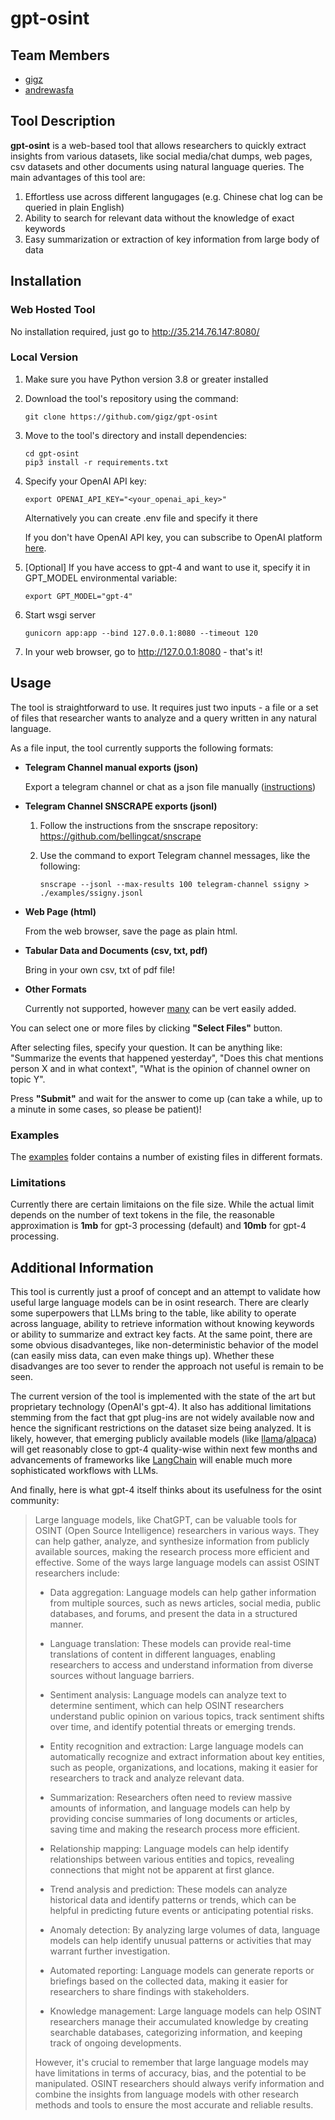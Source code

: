 # gpt-osint

## Team Members

- <a href="https://github.com/gigz">gigz</a>
- <a href="https://github.com/andrewasfa">andrewasfa</a>

## Tool Description

**gpt-osint** is a web-based tool that allows researchers to quickly extract insights from various datasets, like social media/chat dumps, web pages, csv datasets and other documents using natural language queries. The main advantages of this tool are:

1. Effortless use across different langugages (e.g. Chinese chat log can be queried in plain English)
2. Ability to search for relevant data without the knowledge of exact keywords
3. Easy summarization or extraction of key information from large body of data

## Installation

### Web Hosted Tool

No installation required, just go to http://35.214.76.147:8080/

### Local Version

1.  Make sure you have Python version 3.8 or greater installed

2.  Download the tool's repository using the command:

        git clone https://github.com/gigz/gpt-osint

3.  Move to the tool's directory and install dependencies:

        cd gpt-osint
        pip3 install -r requirements.txt

4.  Specify your OpenAI API key:

        export OPENAI_API_KEY="<your_openai_api_key>"

    Alternatively you can create .env file and specify it there

    If you don't have OpenAI API key, you can subscribe to OpenAI platform <a href="https://platform.openai.com/">here</a>.

5.  [Optional] If you have access to gpt-4 and want to use it, specify it in GPT_MODEL environmental variable:

        export GPT_MODEL="gpt-4"

6.  Start wsgi server

        gunicorn app:app --bind 127.0.0.1:8080 --timeout 120

7.  In your web browser, go to http://127.0.0.1:8080 - that's it!

## Usage

The tool is straightforward to use. It requires just two inputs - a file or a set of files that researcher wants to analyze and a query written in any natural language.

As a file input, the tool currently supports the following formats:

- **Telegram Channel manual exports (json)**

  Export a telegram channel or chat as a json file manually (<a href="https://www.maketecheasier.com/export-telegram-chat-history">instructions</a>)

- **Telegram Channel SNSCRAPE exports (jsonl)**

  1. Follow the instructions from the snscrape repository: https://github.com/bellingcat/snscrape
  2. Use the command to export Telegram channel messages, like the following:

         snscrape --jsonl --max-results 100 telegram-channel ssigny > ./examples/ssigny.jsonl

- **Web Page (html)**

  From the web browser, save the page as plain html.

- **Tabular Data and Documents (csv, txt, pdf)**

  Bring in your own csv, txt of pdf file!

- **Other Formats**

  Currently not supported, however <a href="https://python.langchain.com/en/latest/modules/indexes/document_loaders.html">many</a> can be vert easily added.

You can select one or more files by clicking **"Select Files"** button.

After selecting files, specify your question. It can be anything like: "Summarize the events that happened yesterday", "Does this chat mentions person X and in what context", "What is the opinion of channel owner on topic Y".

Press **"Submit"** and wait for the answer to come up (can take a while, up to a minute in some cases, so please be patient)!

### Examples

The <a href="https://github.com/gigz/gpt-osint/tree/main/examples">examples</a> folder contains a number of existing files in different formats.

### Limitations

Currently there are certain limitaions on the file size. While the actual limit depends on the number of text tokens in the file, the reasonable approximation is **1mb** for gpt-3 processing (default) and **10mb** for gpt-4 processing.

## Additional Information

This tool is currently just a proof of concept and an attempt to validate how useful large language models can be in osint research. There are clearly some superpowers that LLMs bring to the table, like ability to operate across language, ability to retrieve information without knowing keywords or ability to summarize and extract key facts. At the same point, there are some obvious disadvanteges, like non-deterministic behavior of the model (can easily miss data, can even make things up). Whether these disadvanges are too sever to render the approach not useful is remain to be seen.

The current version of the tool is implemented with the state of the art but proprietary technology (OpenAI's gpt-4). It also has additional limitations stemming from the fact that gpt plug-ins are not widely available now and hence the significant restrictions on the dataset size being analyzed. It is likely, however, that emerging publicly available models (like <a href="https://ai.facebook.com/blog/large-language-model-llama-meta-ai/">llama</a>/<a href="https://crfm.stanford.edu/2023/03/13/alpaca.html">alpaca</a>) will get reasonably close to gpt-4 quality-wise within next few months and advancements of frameworks like <a href="https://python.langchain.com/en/latest/index.html">LangChain</a> will enable much more sophisticated workflows with LLMs.

And finally, here is what gpt-4 itself thinks about its usefulness for the osint community:

> Large language models, like ChatGPT, can be valuable tools for OSINT (Open Source Intelligence) researchers in various ways. They can help gather, analyze, and synthesize information from publicly available sources, making the research process more efficient and effective. Some of the ways large language models can assist OSINT researchers include:
>
> - Data aggregation: Language models can help gather information from multiple sources, such as news articles, social media, public databases, and forums, and present the data in a structured manner.
>
> - Language translation: These models can provide real-time translations of content in different languages, enabling researchers to access and understand information from diverse sources without language barriers.
>
> - Sentiment analysis: Language models can analyze text to determine sentiment, which can help OSINT researchers understand public opinion on various topics, track sentiment shifts over time, and identify potential threats or emerging trends.
>
> - Entity recognition and extraction: Large language models can automatically recognize and extract information about key entities, such as people, organizations, and locations, making it easier for researchers to track and analyze relevant data.
>
> - Summarization: Researchers often need to review massive amounts of information, and language models can help by providing concise summaries of long documents or articles, saving time and making the research process more efficient.
>
> - Relationship mapping: Language models can help identify relationships between various entities and topics, revealing connections that might not be apparent at first glance.
>
> - Trend analysis and prediction: These models can analyze historical data and identify patterns or trends, which can be helpful in predicting future events or anticipating potential risks.
>
> - Anomaly detection: By analyzing large volumes of data, language models can help identify unusual patterns or activities that may warrant further investigation.
>
> - Automated reporting: Language models can generate reports or briefings based on the collected data, making it easier for researchers to share findings with stakeholders.
>
> - Knowledge management: Large language models can help OSINT researchers manage their accumulated knowledge by creating searchable databases, categorizing information, and keeping track of ongoing developments.
>
> However, it's crucial to remember that large language models may have limitations in terms of accuracy, bias, and the potential to be manipulated. OSINT researchers should always verify information and combine the insights from language models with other research methods and tools to ensure the most accurate and reliable results.
